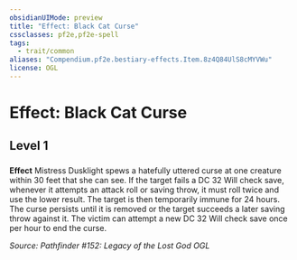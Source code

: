 ```yaml
---
obsidianUIMode: preview
title: "Effect: Black Cat Curse"
cssclasses: pf2e,pf2e-spell
tags:
  - trait/common
aliases: "Compendium.pf2e.bestiary-effects.Item.8z4Q84UlS8cMYVWu"
license: OGL
---
```

# Effect: Black Cat Curse
## Level 1
### 






**Effect** Mistress Dusklight spews a hatefully uttered curse at one creature within 30 feet that she can see. If the target fails a DC 32 Will check save, whenever it attempts an attack roll or saving throw, it must roll twice and use the lower result. The target is then temporarily immune for 24 hours. The curse persists until it is removed or the target succeeds a later saving throw against it. The victim can attempt a new DC 32 Will check save once per hour to end the curse.

*Source: Pathfinder #152: Legacy of the Lost God*
*OGL*